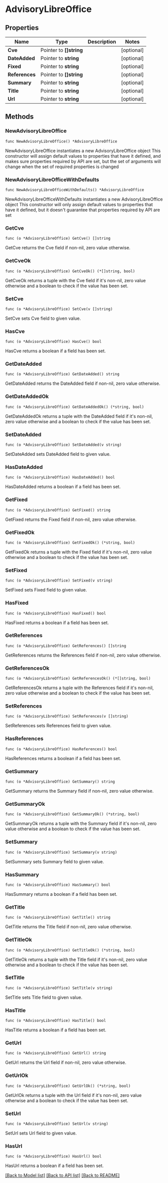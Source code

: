 # AdvisoryLibreOffice

## Properties

Name | Type | Description | Notes
------------ | ------------- | ------------- | -------------
**Cve** | Pointer to **[]string** |  | [optional] 
**DateAdded** | Pointer to **string** |  | [optional] 
**Fixed** | Pointer to **string** |  | [optional] 
**References** | Pointer to **[]string** |  | [optional] 
**Summary** | Pointer to **string** |  | [optional] 
**Title** | Pointer to **string** |  | [optional] 
**Url** | Pointer to **string** |  | [optional] 

## Methods

### NewAdvisoryLibreOffice

`func NewAdvisoryLibreOffice() *AdvisoryLibreOffice`

NewAdvisoryLibreOffice instantiates a new AdvisoryLibreOffice object
This constructor will assign default values to properties that have it defined,
and makes sure properties required by API are set, but the set of arguments
will change when the set of required properties is changed

### NewAdvisoryLibreOfficeWithDefaults

`func NewAdvisoryLibreOfficeWithDefaults() *AdvisoryLibreOffice`

NewAdvisoryLibreOfficeWithDefaults instantiates a new AdvisoryLibreOffice object
This constructor will only assign default values to properties that have it defined,
but it doesn't guarantee that properties required by API are set

### GetCve

`func (o *AdvisoryLibreOffice) GetCve() []string`

GetCve returns the Cve field if non-nil, zero value otherwise.

### GetCveOk

`func (o *AdvisoryLibreOffice) GetCveOk() (*[]string, bool)`

GetCveOk returns a tuple with the Cve field if it's non-nil, zero value otherwise
and a boolean to check if the value has been set.

### SetCve

`func (o *AdvisoryLibreOffice) SetCve(v []string)`

SetCve sets Cve field to given value.

### HasCve

`func (o *AdvisoryLibreOffice) HasCve() bool`

HasCve returns a boolean if a field has been set.

### GetDateAdded

`func (o *AdvisoryLibreOffice) GetDateAdded() string`

GetDateAdded returns the DateAdded field if non-nil, zero value otherwise.

### GetDateAddedOk

`func (o *AdvisoryLibreOffice) GetDateAddedOk() (*string, bool)`

GetDateAddedOk returns a tuple with the DateAdded field if it's non-nil, zero value otherwise
and a boolean to check if the value has been set.

### SetDateAdded

`func (o *AdvisoryLibreOffice) SetDateAdded(v string)`

SetDateAdded sets DateAdded field to given value.

### HasDateAdded

`func (o *AdvisoryLibreOffice) HasDateAdded() bool`

HasDateAdded returns a boolean if a field has been set.

### GetFixed

`func (o *AdvisoryLibreOffice) GetFixed() string`

GetFixed returns the Fixed field if non-nil, zero value otherwise.

### GetFixedOk

`func (o *AdvisoryLibreOffice) GetFixedOk() (*string, bool)`

GetFixedOk returns a tuple with the Fixed field if it's non-nil, zero value otherwise
and a boolean to check if the value has been set.

### SetFixed

`func (o *AdvisoryLibreOffice) SetFixed(v string)`

SetFixed sets Fixed field to given value.

### HasFixed

`func (o *AdvisoryLibreOffice) HasFixed() bool`

HasFixed returns a boolean if a field has been set.

### GetReferences

`func (o *AdvisoryLibreOffice) GetReferences() []string`

GetReferences returns the References field if non-nil, zero value otherwise.

### GetReferencesOk

`func (o *AdvisoryLibreOffice) GetReferencesOk() (*[]string, bool)`

GetReferencesOk returns a tuple with the References field if it's non-nil, zero value otherwise
and a boolean to check if the value has been set.

### SetReferences

`func (o *AdvisoryLibreOffice) SetReferences(v []string)`

SetReferences sets References field to given value.

### HasReferences

`func (o *AdvisoryLibreOffice) HasReferences() bool`

HasReferences returns a boolean if a field has been set.

### GetSummary

`func (o *AdvisoryLibreOffice) GetSummary() string`

GetSummary returns the Summary field if non-nil, zero value otherwise.

### GetSummaryOk

`func (o *AdvisoryLibreOffice) GetSummaryOk() (*string, bool)`

GetSummaryOk returns a tuple with the Summary field if it's non-nil, zero value otherwise
and a boolean to check if the value has been set.

### SetSummary

`func (o *AdvisoryLibreOffice) SetSummary(v string)`

SetSummary sets Summary field to given value.

### HasSummary

`func (o *AdvisoryLibreOffice) HasSummary() bool`

HasSummary returns a boolean if a field has been set.

### GetTitle

`func (o *AdvisoryLibreOffice) GetTitle() string`

GetTitle returns the Title field if non-nil, zero value otherwise.

### GetTitleOk

`func (o *AdvisoryLibreOffice) GetTitleOk() (*string, bool)`

GetTitleOk returns a tuple with the Title field if it's non-nil, zero value otherwise
and a boolean to check if the value has been set.

### SetTitle

`func (o *AdvisoryLibreOffice) SetTitle(v string)`

SetTitle sets Title field to given value.

### HasTitle

`func (o *AdvisoryLibreOffice) HasTitle() bool`

HasTitle returns a boolean if a field has been set.

### GetUrl

`func (o *AdvisoryLibreOffice) GetUrl() string`

GetUrl returns the Url field if non-nil, zero value otherwise.

### GetUrlOk

`func (o *AdvisoryLibreOffice) GetUrlOk() (*string, bool)`

GetUrlOk returns a tuple with the Url field if it's non-nil, zero value otherwise
and a boolean to check if the value has been set.

### SetUrl

`func (o *AdvisoryLibreOffice) SetUrl(v string)`

SetUrl sets Url field to given value.

### HasUrl

`func (o *AdvisoryLibreOffice) HasUrl() bool`

HasUrl returns a boolean if a field has been set.


[[Back to Model list]](../README.md#documentation-for-models) [[Back to API list]](../README.md#documentation-for-api-endpoints) [[Back to README]](../README.md)


